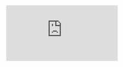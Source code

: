 ![](https://latex.codecogs.com/png.latex?n%21%5Capprox%20%5Csqrt%7B2%20%5Cpi%20n%7D%20%28%5Cfrac%7Bn%7D%7Be%7D%29%5E%7Bn%7D)
